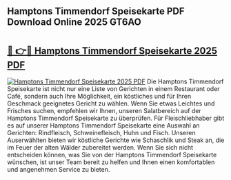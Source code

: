 ## Hamptons Timmendorf Speisekarte PDF Download Online 2025 GT6AO

# <h2><a href="http://gc9bxtb.nevu.top/?p=Hamptons+Timmendorf+Speisekarte">🔗 👉🔴 Hamptons Timmendorf Speisekarte 2025 PDF</a></h2>

[![Hamptons Timmendorf Speisekarte 2025 PDF](https://i.imgur.com/dBaPXMq.png)](http://gc9bxtb.nevu.top/?p=Hamptons+Timmendorf+Speisekarte)
Die Hamptons Timmendorf Speisekarte ist nicht nur eine Liste von Gerichten in einem Restaurant oder Café, sondern auch Ihre Möglichkeit, ein köstliches und für Ihren Geschmack geeignetes Gericht zu wählen. Wenn Sie etwas Leichtes und Frisches suchen, empfehlen wir Ihnen, unseren Salatbereich auf der Hamptons Timmendorf Speisekarte zu überprüfen. Für Fleischliebhaber gibt es auf unserer Hamptons Timmendorf Speisekarte eine Auswahl an Gerichten: Rindfleisch, Schweinefleisch, Huhn und Fisch. Unseren Auserwählten bieten wir köstliche Gerichte wie Schaschlik und Steak an, die im Feuer der alten Wälder zubereitet werden. Wenn Sie sich nicht entscheiden können, was Sie von der Hamptons Timmendorf Speisekarte wünschen, ist unser Team bereit zu helfen und Ihnen einen komfortablen und angenehmen Service zu bieten.
